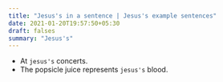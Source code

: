```yaml
---
title: "Jesus's in a sentence | Jesus's example sentences"
date: 2021-01-20T19:57:50+05:30
draft: falses
summary: "Jesus's"
---
```

- At `jesus's` concerts.
- The popsicle juice represents `jesus's` blood.
                 
